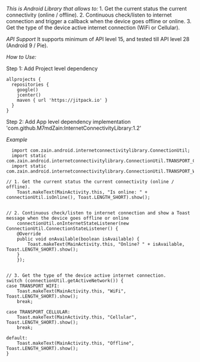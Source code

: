 *This is Android Library that allows to:*
	1. Get the current status the current connectivity (online / offline).
        2. Continuous check/listen to internet connection and trigger a callback when the device goes offline or online.
	3. Get the type of the device active internet connection (WiFi or Cellular).


*API Support*
It supports minimum of API level 15, and tested till API level 28 (Android 9 / Pie).
  
  
*How to Use:*
  
Step 1: Add Project level dependency
  
    allprojects {
      repositories {
        google()
        jcenter()
        maven { url 'https://jitpack.io' }
      }
    }

Step 2: Add App level dependency
	    implementation 'com.github.M7mdZain:InternetConnectivityLibrary:1.2'
     
     
*Example*
  
	  import com.zain.android.internetconnectivitylibrary.ConnectionUtil;
	  import static com.zain.android.internetconnectivitylibrary.ConnectionUtil.TRANSPORT_CELLULAR;
	  import static com.zain.android.internetconnectivitylibrary.ConnectionUtil.TRANSPORT_WIFI;
  
    // 1. Get the current status the current connectivity (online / offline).
	    Toast.makeText(MainActivity.this, "Is online: " + connectionUtil.isOnline(), Toast.LENGTH_SHORT).show();


    // 2. Continuous check/listen to internet connection and show a Toast message when the device goes offline or online
	    connectionUtil.onInternetStateListener(new ConnectionUtil.ConnectionStateListener() {
		@Override
		public void onAvailable(boolean isAvailable) {
		    Toast.makeText(MainActivity.this, "Online? " + isAvailable, Toast.LENGTH_SHORT).show();
		}
	    });


    // 3. Get the type of the device active internet connection.
	switch (connectionUtil.getActiveNetwork()) {
	case TRANSPORT_WIFI:
	    Toast.makeText(MainActivity.this, "WiFi", Toast.LENGTH_SHORT).show();
	    break;

	case TRANSPORT_CELLULAR:
	    Toast.makeText(MainActivity.this, "Cellular", Toast.LENGTH_SHORT).show();
	    break;

	default:
	    Toast.makeText(MainActivity.this, "Offline", Toast.LENGTH_SHORT).show();
	}

